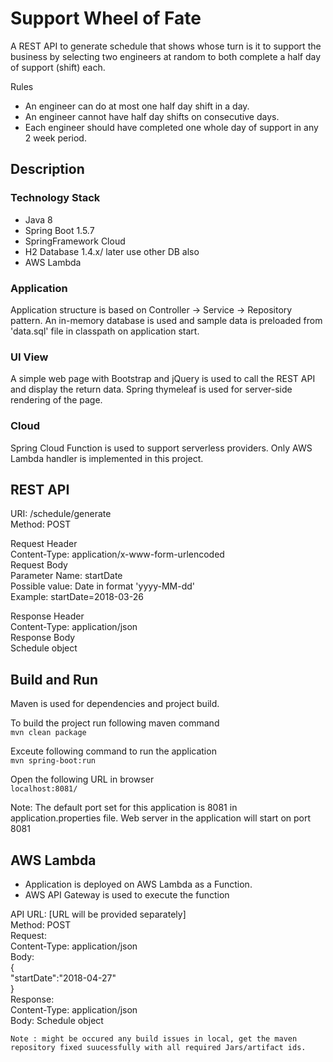 # Support Wheel of Fate

A REST API to generate schedule that shows whose turn is it to support the business by selecting two engineers at random to both complete a half day of support (shift) each.

Rules
- An engineer can do at most one half day shift in a day.
- An engineer cannot have half day shifts on consecutive days.
- Each engineer should have completed one whole day of support in any 2 week period.



## Description

### Technology Stack
- Java 8
- Spring Boot 1.5.7
- SpringFramework Cloud
- H2 Database 1.4.x/ later use other DB also
- AWS Lambda 

### Application
Application structure is based on Controller -> Service -> Repository pattern. An in-memory database is used and sample data is preloaded from 'data.sql' file in classpath on application start.

### UI View
A simple web page with Bootstrap and jQuery is used to call the REST API and display the return data. Spring thymeleaf is used for server-side rendering of the page. 

### Cloud
Spring Cloud Function is used to support serverless providers. Only AWS Lambda handler is implemented in this project.




## REST API

URI: /schedule/generate  
Method: POST
  
Request Header  
	Content-Type: application/x-www-form-urlencoded  
Request Body  
	Parameter Name: startDate    
	Possible value: Date in format 'yyyy-MM-dd'    
	Example: startDate=2018-03-26  
  
Response Header  
	Content-Type: application/json  
Response Body  
	Schedule object    
	
## Build and Run

Maven is used for dependencies and project build.

To build the project run following maven command   
`mvn clean package`  

Exceute following command to run the application  
`mvn spring-boot:run`  

Open the following URL in browser  
`localhost:8081/`  

Note: The default port set for this application is 8081 in application.properties file. Web server in the application will start on port 8081

## AWS Lambda

- Application is deployed on AWS Lambda as a Function.
- AWS API Gateway is used to execute the function

API URL: [URL will be provided separately]  
Method: POST  
Request:  
	Content-Type: application/json  
	Body:  
		{  
			"startDate":"2018-04-27"  
		}  
Response:  
	Content-Type: application/json  
	Body: Schedule object  

	
	Note : might be occured any build issues in local, get the maven repository fixed suucessfully with all required Jars/artifact ids.
